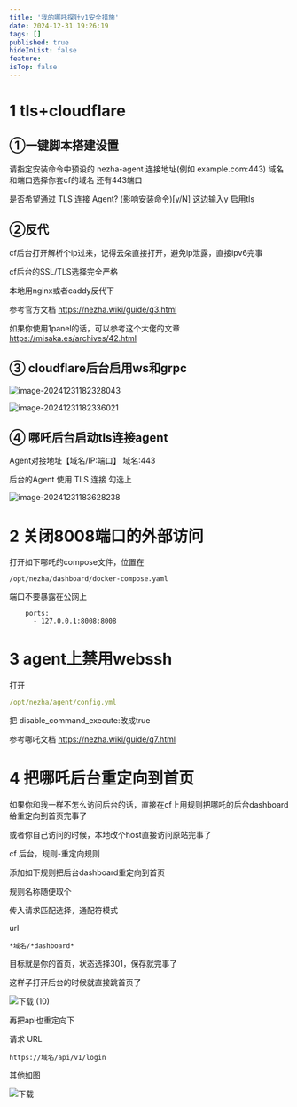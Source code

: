 ```yaml
---
title: '我的哪吒探针v1安全措施'
date: 2024-12-31 19:26:19
tags: []
published: true
hideInList: false
feature: 
isTop: false
---
```

# 1 tls+cloudflare

## ①一键脚本搭建设置

请指定安装命令中预设的 nezha-agent 连接地址(例如 example.com:443)  域名和端口选择你套cf的域名 还有443端口

是否希望通过 TLS 连接 Agent? (影响安装命令)[y/N]  这边输入y 启用tls



## ②反代

cf后台打开解析个ip过来，记得云朵直接打开，避免ip泄露，直接ipv6完事

cf后台的SSL/TLS选择完全严格



本地用nginx或者caddy反代下

参考官方文档   https://nezha.wiki/guide/q3.html

如果你使用1panel的话，可以参考这个大佬的文章 https://misaka.es/archives/42.html



## ③ cloudflare后台启用ws和grpc



![image-20241231182328043](https://s3.qklg.net/img/cSRmFPl.png)



![image-20241231182336021](https://s3.qklg.net/img/wUBjAJm.png)



## ④ 哪吒后台启动tls连接agent

Agent对接地址【域名/IP:端口】  域名:443

后台的Agent 使用 TLS 连接 勾选上

![image-20241231183628238](https://s3.qklg.net/img/PizHRBL.png)



# 2  关闭8008端口的外部访问

打开如下哪吒的compose文件，位置在

```
/opt/nezha/dashboard/docker-compose.yaml
```

端口不要暴露在公网上

```
    ports:
      - 127.0.0.1:8008:8008
```



# 3 agent上禁用webssh

打开 

```/opt/nezha/agent/config.yml
/opt/nezha/agent/config.yml
```

把 disable_command_execute:改成true

参考哪吒文档 https://nezha.wiki/guide/q7.html



# 4 把哪吒后台重定向到首页

如果你和我一样不怎么访问后台的话，直接在cf上用规则把哪吒的后台dashboard给重定向到首页完事了

或者你自己访问的时候，本地改个host直接访问原站完事了

cf 后台，规则-重定向规则

添加如下规则把后台dashboard重定向到首页

规则名称随便取个

传入请求匹配选择，通配符模式

url 

```
*域名/*dashboard*
```

目标就是你的首页，状态选择301，保存就完事了

这样子打开后台的时候就直接跳首页了



![下载 (10)](https://s3.qklg.net/img/Vo8KgmB.png)

再把api也重定向下

请求 URL

```
https://域名/api/v1/login
```



其他如图

![下载](https://s3.qklg.net/img/NlezdYN.png)



​	
